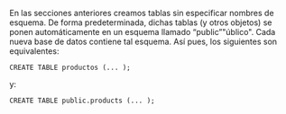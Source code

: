 En las secciones anteriores creamos tablas sin especificar nombres de esquema. De forma predeterminada, dichas tablas (y otros objetos) se  ponen automáticamente en un esquema llamado “public”"úblico". Cada nueva base de datos contiene tal esquema. Así pues, los siguientes son equivalentes:

```
CREATE TABLE productos (... );
```

y:

```
CREATE TABLE public.products (... );
```